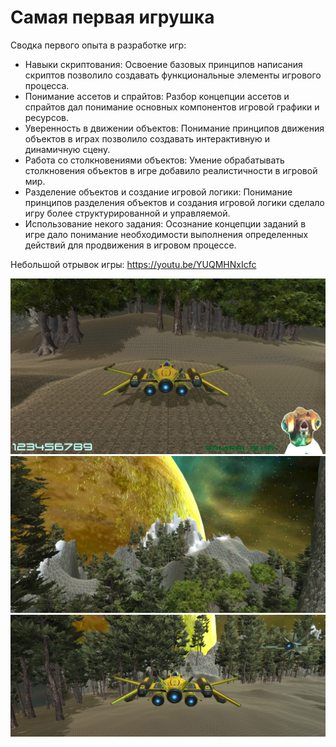# Самая первая игрушка

Сводка первого опыта в разработке игр:

- Навыки скриптования: Освоение базовых принципов написания скриптов позволило создавать функциональные элементы игрового процесса.
- Понимание ассетов и спрайтов: Разбор концепции ассетов и спрайтов дал понимание основных компонентов игровой графики и ресурсов.
- Уверенность в движении объектов: Понимание принципов движения объектов в играх позволило создавать интерактивную и динамичную сцену.
- Работа со столкновениями объектов: Умение обрабатывать столкновения объектов в игре добавило реалистичности в игровой мир.
- Разделение объектов и создание игровой логики: Понимание принципов разделения объектов и создания игровой логики сделало игру более структурированной и управляемой.
- Использование некого задания: Осознание концепции заданий в игре дало понимание необходимости выполнения определенных действий для продвижения в игровом процессе.

Небольшой отрывок игры: https://youtu.be/YUQMHNxIcfc

![Screenshot](https://github.com/ZeRcooI/Argon-Assault/blob/main/Assets/ScreenShots/Screenshot%201.jpg)
![Screenshot](https://github.com/ZeRcooI/Argon-Assault/blob/main/Assets/ScreenShots/Screenshot%202.jpg)
![Screenshot](https://github.com/ZeRcooI/Argon-Assault/blob/main/Assets/ScreenShots/Screenshot%203.jpg)
